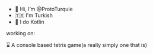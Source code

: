 - 👋 Hi, I’m @ProtoTurquie
-  🇹🇷 I'm Turkish 
- 👀 I do Kotlin

working on: 

⌛ A console based tetris game(a really simply one that is)
